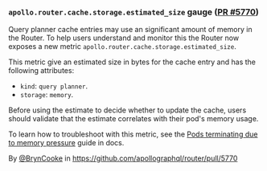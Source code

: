 ### `apollo.router.cache.storage.estimated_size` gauge ([PR #5770](https://github.com/apollographql/router/pull/5770))

Query planner cache entries may use an significant amount of memory in the Router.
To help users understand and monitor this the Router now exposes a new metric `apollo.router.cache.storage.estimated_size`.

This metric give an estimated size in bytes for the cache entry and has the following attributes:
- `kind`: `query planner`.
- `storage`: `memory`.

Before using the estimate to decide whether to update the cache, users should validate that the estimate correlates with their pod's memory usage. 

To learn how to troubleshoot with this metric, see the [Pods terminating due to memory pressure](https://www.apollographql.com/docs/router/containerization/kubernetes#pods-terminating-due-to-memory-pressure) guide in docs.

By [@BrynCooke](https://github.com/BrynCooke) in https://github.com/apollographql/router/pull/5770